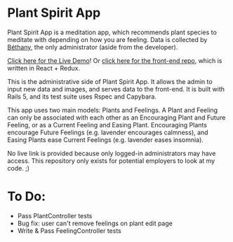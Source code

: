 # Plant Spirit App

Plant Spirit App is a meditation app, which recommends plant species to meditate with depending on how you are feeling. Data is collected by [Béthany](oluminousbeing.com), the only administrator (aside from the developer).

[Click here for the Live Demo](http://comfortcat.xyz/plant-spirit-demo/)! Or [click here for the front-end repo](https://github.com/catquarks/plant-spirit-app), which is written in React + Redux.

This is the administrative side of Plant Spirit App. It allows the admin to input new data and images, and serves data to the front-end. It is built with Rails 5, and its test suite uses Rspec and Capybara.



This app uses two main models: Plants and Feelings. A Plant and Feeling can only be associated with each other as an Encouraging Plant and Future Feeling, or as a Current Feeling and Easing Plant. Encouraging Plants encourage Future Feelings (e.g. lavender encourages calmness), and Easing Plants ease Current Feelings (e.g. lavender eases insomnia).

No live link is provided because only logged-in administrators may have access. This repository only exists for potential employers to look at my code. ;)


# To Do:
* Pass PlantController tests
* Bug fix: user can't remove feelings on plant edit page
* Write & Pass FeelingController tests
